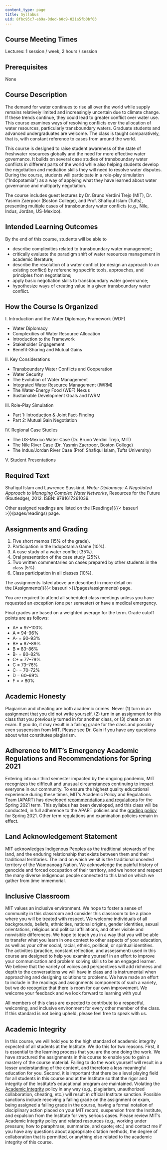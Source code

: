 ```yaml
---
content_type: page
title: Syllabus
uid: 8fbc95c7-eb9a-0ded-b0c9-021a5fb0bf03
---
```


Course Meeting Times
--------------------

Lectures: 1 session / week, 2 hours / session

Prerequisites
-------------

None

Course Description
------------------

The demand for water continues to rise all over the world while supply remains relatively limited and increasingly uncertain due to climate change. If these trends continue, they could lead to greater conflict over water use. This course examines ways of resolving conflicts over the allocation of water resources, particularly transboundary waters. Graduate students and advanced undergraduates are welcome. The class is taught comparatively, that is, with constant reference to cases from around the world.

This course is designed to raise student awareness of the state of freshwater resources globally and the need for more effective water governance. It builds on several case studies of transboundary water conflicts in different parts of the world while also helping students develop the negotiation and mediation skills they will need to resolve water disputes. During the course, students will participate in a role-play simulation ("Indopotamia") as a way of applying what they have learned about water governance and multiparty negotiation.

The course includes guest lectures by Dr. Bruno Verdini Trejo (MIT), Dr. Yasmin Zaerpoor (Boston College), and Prof. Shafiqul Islam (Tufts), presenting multiple cases of transboundary water conflicts (e.g., Nile, Indus, Jordan, US-Mexico).

Intended Learning Outcomes
--------------------------

By the end of this course, students will be able to

*   describe complexities related to transboundary water management;
*   critically evaluate the paradigm shift of water resources management in academic literature;
*   describe the resolution of a water conflict (or design an approach to an existing conflict) by referencing specific tools, approaches, and principles from negotiations;
*   apply basic negotiation skills to transboundary water governance;
*   hypothesize ways of creating value in a given transboundary water conflict.

How the Course Is Organized
---------------------------

I. Introduction and the Water Diplomacy Framework (WDF)

*   Water Diplomacy
*   Complexities of Water Resource Allocation
*   Introduction to the Framework
*   Stakeholder Engagement
*   Benefit-Sharing and Mutual Gains

II. Key Considerations

*   Transboundary Water Conflicts and Cooperation
*   Water Security
*   The Evolution of Water Management
*   Integrated Water Resource Management (IWRM)
*   The Water-Energy Food (WEF) Nexus
*   Sustainable Development Goals and IWRM

III. Role-Play Simulation

*   Part 1: Introduction & Joint Fact-Finding
*   Part 2: Mutual Gain Negotiation

IV. Regional Case Studies

*   The US-Mexico Water Case (Dr. Bruno Verdini Trejo, MIT)
*   The Nile River Case (Dr. Yasmin Zaerpoor, Boston College)
*   The Indus/Jordan River Case (Prof. Shafiqul Islam, Tufts University)

V. Student Presentations

Required Text
-------------

Shafiqul Islam and Lawrence Susskind, _Water Diplomacy: A Negotiated Approach to Managing Complex Water Networks_, Resources for the Future (Routledge), 2012. ISBN: 9781617261039.

Other assigned readings are listed on the [Readings]({{< baseurl >}}/pages/readings) page.

Assignments and Grading
-----------------------

1.  Five short memos (15% of the grade).
2.  Participation in the Indopotamia Game (10%).
3.  A case study of a water conflict (35%).
4.  Oral presentation of the case study (25%).
5.  Two written commentaries on cases prepared by other students in the class (5%).
6.  Class participation in all classes (10%).

The assignments listed above are described in more detail on the [Assignments]({{< baseurl >}}/pages/assignments) page.

You are required to attend all scheduled class meetings unless you have requested an exception (one per semester) or have a medical emergency.

Final grades are based on a weighted average for the term. Grade cutoff points are as follows:

*   A+ = 97–100%
*   A = 94–96%
*   A- = 90–93%
*   B+ = 87–89%
*   B = 83–86%
*   B- = 80–82%
*   C+ = 77–79%
*   C = 73–76%
*   C- = 70–72%
*   D = 60–69%
*   F = < 60%

Academic Honesty
----------------

Plagiarism and cheating are both academic crimes. Never (1) turn in an assignment that you did not write yourself, (2) turn in an assignment for this class that you previously turned in for another class, or (3) cheat on an exam. If you do, it may result in a failing grade for the class and possibly even suspension from MIT. Please see Dr. Gain if you have any questions about what constitutes plagiarism.

Adherence to MIT’s Emergency Academic Regulations and Recommendations for Spring 2021
-------------------------------------------------------------------------------------

Entering into our third semester impacted by the ongoing pandemic, MIT recognizes the difficult and unusual circumstances continuing to impact everyone in our community. To ensure the highest quality educational experience during these times, MIT’s Academic Policy and Regulations Team (APART) has developed [recommendations and regulations](https://facultygovernance.mit.edu/sites/default/files/Spring_2021_Emergency_Academic_Regulations_and_Recommendations_FINAL.pdf) for the Spring 2021 term. This syllabus has been developed, and this class will be conducted, in full adherence to the APART policies and the [grading policy](https://facultygovernance.mit.edu/sites/default/files/ExpandedGradingPolicySpring2021.pdf) for Spring 2021. Other term regulations and examination policies remain in effect.

Land Acknowledgement Statement
------------------------------

MIT acknowledges Indigenous Peoples as the traditional stewards of the land, and the enduring relationship that exists between them and their traditional territories. The land on which we sit is the traditional unceded territory of the Wampanoag Nation. We acknowledge the painful history of genocide and forced occupation of their territory, and we honor and respect the many diverse indigenous people connected to this land on which we gather from time immemorial.

Inclusive Classroom
-------------------

MIT values an inclusive environment. We hope to foster a sense of community in this classroom and consider this classroom to be a place where you will be treated with respect. We welcome individuals of all backgrounds, beliefs, ethnicities, national origins, gender identities, sexual orientations, religious and political affiliations, and other visible and nonvisible differences. We hope to teach you in a way that you will be able to transfer what you learn in one context to other aspects of your education, as well as your other social, racial, ethnic, political, or spiritual identities. The activities (practice, constant reflection, and assessment) used in this course are designed to help you examine yourself in an effort to improve your communication and problem solving skills to be an engaged learner. We believe that the variety of voices and perspectives will add richness and depth to the conversations we will have in class and is instrumental when approaching and designing solutions to problems. We have made an effort to include in the readings and assignments components of such a variety, but we do recognize that there is room for our own improvement. We welcome your feedback and we look forward to learning with you!

All members of this class are expected to contribute to a respectful, welcoming, and inclusive environment for every other member of the class. If this standard is not being upheld, please feel free to speak with us.

Academic Integrity
------------------

In this course, we will hold you to the high standard of academic integrity expected of all students at the Institute. We do this for two reasons. First, it is essential to the learning process that you are the one doing the work. We have structured the assignments in this course to enable you to gain a mastery of the course material. Failing to do the work yourself will result in a lesser understanding of the content, and therefore a less meaningful education for you. Second, it is important that there be a level playing field for all students in this course and at the Institute so that the rigor and integrity of the Institute’s educational program are maintained. Violating the [Academic Integrity](https://integrity.mit.edu/) policy in any way (e.g., plagiarism, unauthorized collaboration, cheating, etc.) will result in official Institute sanction. Possible sanctions include receiving a failing grade on the assignment or exam, being assigned a failing grade in the course, having a formal notation of disciplinary action placed on your MIT record, suspension from the Institute, and expulsion from the Institute for very serious cases. Please review MIT’s Academic Integrity policy and related resources (e.g., working under pressure; how to paraphrase, summarize, and quote; etc.) and contact me if you have any questions about appropriate citation methods, the degree of collaboration that is permitted, or anything else related to the academic integrity of this course.